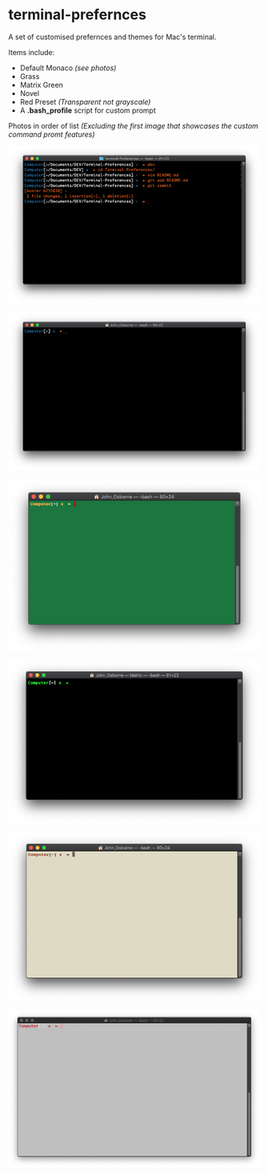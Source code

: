 # terminal-prefernces
A set of customised prefernces and themes for Mac's terminal.

Items include:
 - Default Monaco *(see photos)*
 - Grass
 - Matrix Green
 - Novel
 - Red Preset *(Transparent not grayscale)*
 - A **.bash_profile** script for custom prompt

Photos in order of list *(Excluding the first image that showcases the custom command promt features)*

![A single prompt showing custom command prompt...](screen-shots/Monaco1.png)

![A single prompt showing custom command prompt...](screen-shots/Monaco0.png)

![A single prompt showing custom Grass](screen-shots/Grass.png)

![A single prompt showing custom Matrix Green](screen-shots/Matrix-Green.png)

![A single prompt showing custom Novel](screen-shots/Novel.png)

![A single prompt showing custom Red Preset](screen-shots/Red-Preset.png)
